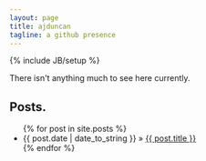 ```yaml
---
layout: page
title: ajduncan
tagline: a github presence 
---
```

{% include JB/setup %}

There isn't anything much to see here currently.  

## Posts.

<ul class="posts">
  {% for post in site.posts %}
    <li><span>{{ post.date | date_to_string }}</span> &raquo; <a href="{{ BASE_PATH }}{{ post.url }}">{{ post.title }}</a></li>
  {% endfor %}
</ul>



